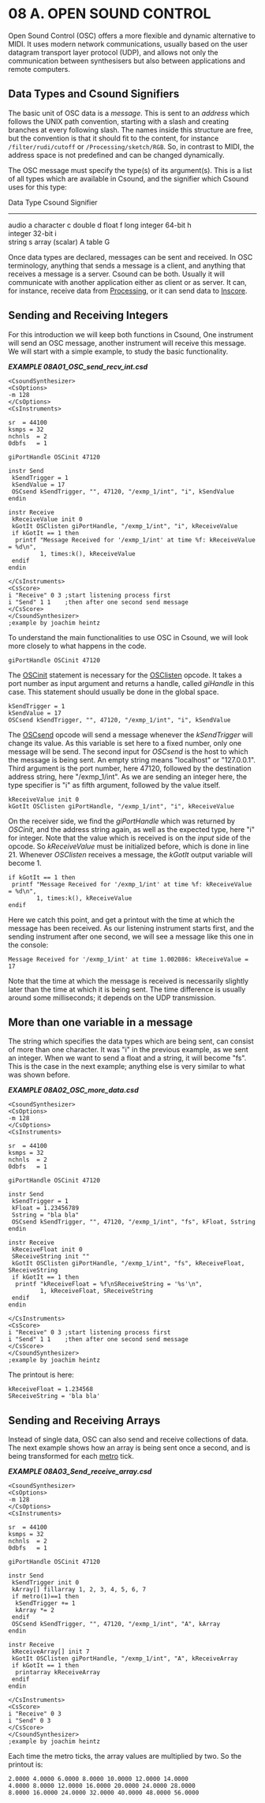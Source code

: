 08 A. OPEN SOUND CONTROL
========================

Open Sound Control (OSC) offers a more flexible and dynamic alternative to
MIDI. It uses modern network communications, usually based on the user datagram
transport layer protocol (UDP), and allows not only the communication between
synthesisers but also between applications and remote computers.


Data Types and Csound Signifiers
--------------------------------

The basic unit of OSC data is a *message*. This is sent to an *address* which follows the UNIX path convention, starting with a slash and creating branches at every following slash. The names inside this structure are free, but the convention is that it should fit to the content, for instance `/filter/rudi/cutoff` or `/Processing/sketch/RGB`. So, in contrast to MIDI, the address space is not predefined and can be changed dynamically.

The OSC message must specify the type(s) of its argument(s). This is a list of all types which are available in Csound, and the signifier which Csound uses for this type:

  Data Type                     Csound Signifier
  ----------------------------- -----------------
  audio                         a
  character                     c
  double                        d
  float                         f
  long integer 64-bit           h              
  integer 32-bit                i           
  string                        s
  array (scalar)                A
  table                         G


Once data types are declared, messages can be sent and received. In OSC terminology, anything that sends a message is a client, and anything that receives a message is a server. Csound can be both. Usually it will communicate with another application either as client or as server. It can, for instance, receive data from [Processing](https://processing.org/), or it can send data to [Inscore](http://inscore.sourceforge.net/).


Sending and Receiving Integers
------------------------------

For this introduction we will keep both functions in Csound, One instrument will send an OSC message, another instrument will receive this message. We will start with a simple example, to study the basic functionality.


   ***EXAMPLE 08A01_OSC_send_recv_int.csd***

~~~csound
<CsoundSynthesizer>
<CsOptions>
-m 128
</CsOptions>
<CsInstruments>

sr	= 44100
ksmps = 32
nchnls	= 2
0dbfs	= 1

giPortHandle OSCinit 47120

instr Send
 kSendTrigger = 1
 kSendValue = 17
 OSCsend kSendTrigger, "", 47120, "/exmp_1/int", "i", kSendValue
endin

instr Receive
 kReceiveValue init 0
 kGotIt OSClisten giPortHandle, "/exmp_1/int", "i", kReceiveValue
 if kGotIt == 1 then
  printf "Message Received for '/exmp_1/int' at time %f: kReceiveValue = %d\n",
         1, times:k(), kReceiveValue
 endif
endin

</CsInstruments>
<CsScore>
i "Receive" 0 3 ;start listening process first
i "Send" 1 1    ;then after one second send message
</CsScore>
</CsoundSynthesizer>
;example by joachim heintz
~~~

To understand the main functionalities to use OSC in Csound, we will look more closely to what happens in the code.

    giPortHandle OSCinit 47120

The [OSCinit](https://csound.com/docs/manual/OSCinit.html) statement is necessary for the [OSClisten](https://csound.com/docs/manual/OSClisten.html) opcode. It takes a port number as input argument and returns a handle, called *giHandle* in this case. This statement should usually be done in the global space.

    kSendTrigger = 1
    kSendValue = 17
    OSCsend kSendTrigger, "", 47120, "/exmp_1/int", "i", kSendValue

The [OSCsend](https://csound.com/docs/manual/OSCsend.html) opcode will send a message whenever the *kSendTrigger* will change its value. As this variable is set here to a fixed number, only one message will be send. The second input for *OSCsend* is the host to which the message is being sent. An empty string means "localhost" or "127.0.0.1". Third argument is the port number, here 47120, followed by the destination address string, here "/exmp_1/int". As we are sending an integer here, the type specifier is "i" as fifth argument, followed by the value itself.

    kReceiveValue init 0
    kGotIt OSClisten giPortHandle, "/exmp_1/int", "i", kReceiveValue

On the receiver side, we find the *giPortHandle* which was returned by *OSCinit*, and the address string again, as well as the expected type, here "i" for integer. Note that the value which is received is on the *input* side of the opcode. So *kReceiveValue* must be initialized before, which is done in line 21. Whenever *OSClisten* receives a message, the *kGotIt* output variable will become 1.

    if kGotIt == 1 then
     printf "Message Received for '/exmp_1/int' at time %f: kReceiveValue = %d\n",
            1, times:k(), kReceiveValue
    endif

Here we catch this point, and get a printout with the time at which the message has been received. As our listening instrument starts first, and the sending instrument after one second, we will see a message like this one in the console:

    Message Received for '/exmp_1/int' at time 1.002086: kReceiveValue = 17

Note that the time at which the message is received is necessarily slightly later than the time at which it is being sent. The time difference is usually around some milliseconds; it depends on the UDP transmission.


More than one variable in a message
------------------------------------

The string which specifies the data types which are being sent, can consist of more than one character. It was "i" in the previous example, as we sent an integer. When we want to send a float and a string, it will become "fs". This is the case in the next example; anything else is very similar to what was shown before.


   ***EXAMPLE 08A02_OSC_more_data.csd***

~~~csound
<CsoundSynthesizer>
<CsOptions>
-m 128
</CsOptions>
<CsInstruments>

sr	= 44100
ksmps = 32
nchnls	= 2
0dbfs	= 1

giPortHandle OSCinit 47120

instr Send
 kSendTrigger = 1
 kFloat = 1.23456789
 Sstring = "bla bla"
 OSCsend kSendTrigger, "", 47120, "/exmp_1/int", "fs", kFloat, Sstring
endin

instr Receive
 kReceiveFloat init 0
 SReceiveString init ""
 kGotIt OSClisten giPortHandle, "/exmp_1/int", "fs", kReceiveFloat, SReceiveString
 if kGotIt == 1 then
  printf "kReceiveFloat = %f\nSReceiveString = '%s'\n", 
         1, kReceiveFloat, SReceiveString
 endif
endin

</CsInstruments>
<CsScore>
i "Receive" 0 3 ;start listening process first
i "Send" 1 1    ;then after one second send message
</CsScore>
</CsoundSynthesizer>
;example by joachim heintz
~~~

The printout is here:

    kReceiveFloat = 1.234568
    SReceiveString = 'bla bla'



Sending and Receiving Arrays
----------------------------

Instead of single data, OSC can also send and receive collections of data. The next example shows how an array is being sent once a second, and is being transformed for each [metro](https://csound.com/docs/manual/metro.html) tick. 


   ***EXAMPLE 08A03_Send_receive_array.csd***

~~~csound
<CsoundSynthesizer>
<CsOptions>
-m 128
</CsOptions>
<CsInstruments>

sr	= 44100
ksmps = 32
nchnls	= 2
0dbfs	= 1

giPortHandle OSCinit 47120

instr Send
 kSendTrigger init 0
 kArray[] fillarray 1, 2, 3, 4, 5, 6, 7
 if metro(1)==1 then
  kSendTrigger += 1
  kArray *= 2
 endif
 OSCsend kSendTrigger, "", 47120, "/exmp_1/int", "A", kArray
endin

instr Receive
 kReceiveArray[] init 7
 kGotIt OSClisten giPortHandle, "/exmp_1/int", "A", kReceiveArray
 if kGotIt == 1 then
  printarray kReceiveArray
 endif
endin

</CsInstruments>
<CsScore>
i "Receive" 0 3
i "Send" 0 3
</CsScore>
</CsoundSynthesizer>
;example by joachim heintz
~~~

Each time the metro ticks, the array values are multiplied by two. So the printout is:

    2.0000 4.0000 6.0000 8.0000 10.0000 12.0000 14.0000 
    4.0000 8.0000 12.0000 16.0000 20.0000 24.0000 28.0000 
    8.0000 16.0000 24.0000 32.0000 40.0000 48.0000 56.0000 


